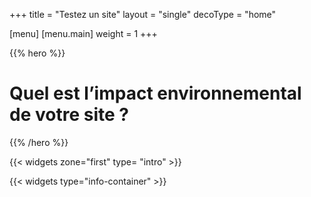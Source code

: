 +++
title = "Testez un site"
layout = "single"
decoType = "home"

[menu]
	[menu.main]
		weight = 1
+++

{{% hero %}}

# Quel est l’impact environnemental de votre site ?

{{% /hero %}}

{{< widgets zone="first" type= "intro" >}}

{{< widgets type="info-container" >}}
